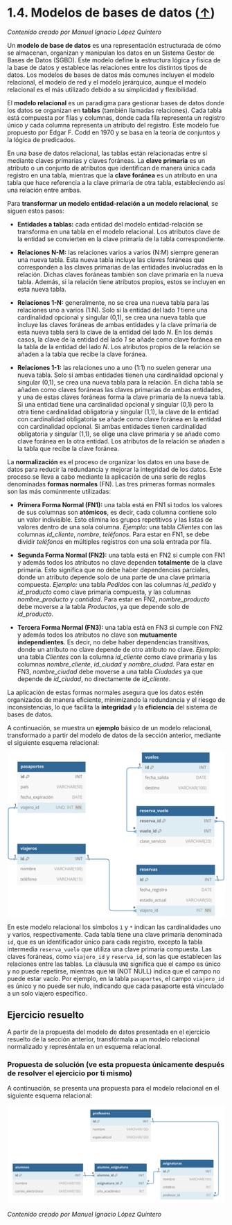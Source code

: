 # 1.4. Modelos de bases de datos ([↑](README.md))

_Contenido creado por Manuel Ignacio López Quintero_

Un **modelo de base de datos** es una representación estructurada de cómo se almacenan, organizan y manipulan los datos en un Sistema Gestor de Bases de Datos (SGBD). Este modelo define la estructura lógica y física de la base de datos y establece las relaciones entre los distintos tipos de datos. Los modelos de bases de datos más comunes incluyen el modelo relacional, el modelo de red y el modelo jerárquico, aunque el modelo relacional es el más utilizado debido a su simplicidad y flexibilidad.

El **modelo relacional** es un paradigma para gestionar bases de datos donde los datos se organizan en **tablas** (también llamadas relaciones). Cada tabla está compuesta por filas y columnas, donde cada fila representa un registro único y cada columna representa un atributo del registro. Este modelo fue propuesto por Edgar F. Codd en 1970 y se basa en la teoría de conjuntos y la lógica de predicados.

En una base de datos relacional, las tablas están relacionadas entre sí mediante claves primarias y claves foráneas. La **clave primaria** es un atributo o un conjunto de atributos que identifican de manera única cada registro en una tabla, mientras que la **clave foránea** es un atributo en una tabla que hace referencia a la clave primaria de otra tabla, estableciendo así una relación entre ambas.

Para **transformar un modelo entidad-relación a un modelo relacional**, se siguen estos pasos:

- **Entidades a tablas:** cada entidad del modelo entidad-relación se transforma en una tabla en el modelo relacional. Los atributos clave de la entidad se convierten en la clave primaria de la tabla correspondiente.  

- **Relaciones N-M:** las relaciones varios a varios (N:M) siempre generan una nueva tabla. Esta nueva tabla incluye las claves foráneas que corresponden a las claves primarias de las entidades involucradas en la relación. Dichas claves foráneas también son clave primaria en la nueva tabla. Además, si la relación tiene atributos propios, estos se incluyen en esta nueva tabla.  

- **Relaciones 1-N:** generalmente, no se crea una nueva tabla para las relaciones uno a varios (1:N). Solo si la entidad del lado *1* tiene una cardinalidad opcional y singular (0,1), se crea una nueva tabla que incluye las claves foráneas de ambas entidades y la clave primaria de esta nueva tabla será la clave de la entidad del lado *N*. En los demás casos, la clave de la entidad del lado *1* se añade como clave foránea en la tabla de la entidad del lado *N*. Los atributos propios de la relación se añaden a la tabla que recibe la clave foránea.  

- **Relaciones 1-1:** las relaciones uno a uno (1:1) no suelen generar una nueva tabla. Solo si ambas entidades tienen una cardinalidad opcional y singular (0,1), se crea una nueva tabla para la relación. En dicha tabla se añaden como claves foráneas las claves primarias de ambas entidades, y una de estas claves foráneas forma la clave primaria de la nueva tabla. Si una entidad tiene una cardinalidad opcional y singular (0,1) pero la otra tiene cardinalidad obligatoria y singular (1,1), la clave de la entidad con cardinalidad obligatoria se añade como clave foránea en la entidad con cardinalidad opcional. Si ambas entidades tienen cardinalidad obligatoria y singular (1,1), se elige una clave primaria y se añade como clave foránea en la otra entidad. Los atributos de la relación se añaden a la tabla que recibe la clave foránea.  

La **normalización** es el proceso de organizar los datos en una base de datos para reducir la redundancia y mejorar la integridad de los datos. Este proceso se lleva a cabo mediante la aplicación de una serie de reglas denominadas **formas normales** (FN). Las tres primeras formas normales son las más comúnmente utilizadas:

- **Primera Forma Normal (FN1):** una tabla está en FN1 si todos los valores de sus columnas son **atómicos**, es decir, cada columna contiene solo un valor indivisible. Esto elimina los grupos repetitivos y las listas de valores dentro de una sola columna. *Ejemplo:* una tabla *Clientes* con las columnas *id_cliente*, *nombre*, *teléfonos*. Para estar en FN1, se debe dividir *teléfonos* en múltiples registros con una sola entrada por fila.  

- **Segunda Forma Normal (FN2):** una tabla está en FN2 si cumple con FN1 y además todos los atributos no clave dependen **totalmente** de la clave primaria. Esto significa que no debe haber dependencias parciales, donde un atributo depende solo de una parte de una clave primaria compuesta. *Ejemplo:* una tabla *Pedidos* con las columnas *id_pedido* y *id_producto* como clave primaria compuesta, y las columnas *nombre_producto* y *cantidad*. Para estar en FN2, *nombre_producto* debe moverse a la tabla *Productos*, ya que depende solo de *id_producto*.  

- **Tercera Forma Normal (FN3):** una tabla está en FN3 si cumple con FN2 y además todos los atributos no clave son **mutuamente independientes**. Es decir, no debe haber dependencias transitivas, donde un atributo no clave depende de otro atributo no clave. *Ejemplo:* una tabla *Clientes* con la columna *id_cliente* como clave primaria y las columnas *nombre_cliente*, *id_ciudad* y *nombre_ciudad*. Para estar en FN3, *nombre_ciudad* debe moverse a una tabla *Ciudades* ya que depende de *id_ciudad*, no directamente de *id_cliente*.  

La aplicación de estas formas normales asegura que los datos estén organizados de manera eficiente, minimizando la redundancia y el riesgo de inconsistencias, lo que facilita la **integridad** y la **eficiencia** del sistema de bases de datos.

A continuación, se muestra un **ejemplo** básico de un modelo relacional, transformado a partir del modelo de datos de la sección anterior, mediante el siguiente esquema relacional:

![Esquema relacional de ejemplo sobre reservas de vuelo](1.4a.png "Esquema relacional de ejemplo sobre reservas de vuelo")  

En este modelo relacional los símbolos `1` y `*` indican las cardinalidades uno y varios, respectivamente. Cada tabla tiene una clave primaria denominada `id`, que es un identificador único para cada registro, excepto la tabla intermedia `reserva_vuelo` que utiliza una clave primaria compuesta. Las claves foráneas, como `viajero_id` y `reserva_id`, son las que establecen las relaciones entre las tablas. La cláusula `UNQ` significa que el campo es único y no puede repetirse, mientras que `NN` (NOT NULL) indica que el campo no puede estar vacío. Por ejemplo, en la tabla `pasaportes`, el campo `viajero_id` es único y no puede ser nulo, indicando que cada pasaporte está vinculado a un solo viajero específico.

## Ejercicio resuelto

A partir de la propuesta del modelo de datos presentada en el ejercicio resuelto de la sección anterior, transfórmala a un modelo relacional normalizado y represéntala en un esquema relacional.

### Propuesta de solución (ve esta propuesta únicamente después de resolver el ejercicio por ti mismo)

A continuación, se presenta una propuesta para el modelo relacional en el siguiente esquema relacional:

![Esquema relacional para la gestión de una escuela](1.4b.png "Esquema relacional donde se muestra el modelo relacional de una base de datos para gestionar una escuela, incluyendo sus respectivas tablas, claves y cláusulas.")

_Contenido creado por Manuel Ignacio López Quintero_
